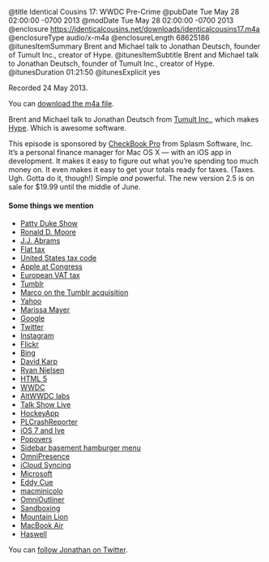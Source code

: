 @title Identical Cousins 17: WWDC Pre-Crime
@pubDate Tue May 28 02:00:00 -0700 2013
@modDate Tue May 28 02:00:00 -0700 2013
@enclosure https://identicalcousins.net/downloads/identicalcousins17.m4a
@enclosureType audio/x-m4a
@enclosureLength 68625186
@itunesItemSummary Brent and Michael talk to Jonathan Deutsch, founder of Tumult Inc., creator of Hype.
@itunesItemSubtitle Brent and Michael talk to Jonathan Deutsch, founder of Tumult Inc., creator of Hype.
@itunesDuration 01:21:50
@itunesExplicit yes

Recorded 24 May 2013.

You can <a href="https://identicalcousins.net/downloads/identicalcousins17.m4a">download the m4a file</a>.

Brent and Michael talk to Jonathan Deutsch from <a href="http://tumult.com/">Tumult Inc.</a>, which makes <a href="http://tumult.com/hype/">Hype</a>. Which is awesome software.

This episode is sponsored by <a href="http://splasm.com/checkbookpro/">CheckBook Pro</a> from Splasm Software, Inc. It’s a personal finance manager for Mac OS X — with an iOS app in development. It makes it easy to figure out what you’re spending too much money on. It even makes it easy to get your totals ready for taxes. (Taxes. Ugh. Gotta do it, though!) Simple *and* powerful. The new version 2.5 is on sale for $19.99 until the middle of June.

#### Some things we mention

<ul>
<li><a href="http://www.imdb.com/title/tt0056778/">Patty Duke Show</a></li>
<li><a href="http://en.wikipedia.org/wiki/Ronald_D._Moore">Ronald D. Moore</a></li>
<li><a href="http://www.imdb.com/name/nm0009190/">J.J. Abrams</a></li>
<li><a href="http://en.wikipedia.org/wiki/Flat_tax">Flat tax</a></li>
<li><a href="http://www.irs.gov/Tax-Professionals/Tax-Code,-Regulations-and-Official-Guidance">United States tax code</a></li>
<li><a href="http://arstechnica.com/apple/2013/05/tim-cook-tells-congress-why-apple-wont-move-100-billion-back-home/">Apple at Congress</a></li>
<li><a href="http://ec.europa.eu/taxation_customs/taxation/vat/how_vat_works/">European VAT tax</a></li>
<li><a href="https://www.tumblr.com/">Tumblr</a></li>
<li><a href="http://www.marco.org/2013/05/20/one-person-product">Marco on the Tumblr acquisition</a></li>
<li><a href="http://www.yahoo.com/">Yahoo</a></li>
<li><a href="https://twitter.com/marissamayer">Marissa Mayer</a></li>
<li><a href="https://www.google.com/">Google</a></li>
<li><a href="https://twitter.com/">Twitter</a></li>
<li><a href="http://instagram.com/">Instagram</a></li>
<li><a href="http://www.flickr.com/">Flickr</a></li>
<li><a href="http://www.bing.com/">Bing</a></li>
<li><a href="https://twitter.com/davidkarp">David Karp</a></li>
<li><a href="https://twitter.com/ryannielsen">Ryan Nielsen</a></li>
<li><a href="http://en.wikipedia.org/wiki/HTML5">HTML 5</a></li>
<li><a href="https://developer.apple.com/wwdc/">WWDC</a></li>
<li><a href="http://altwwdc.com/altlabs/">AltWWDC labs</a></li>
<li><a href="http://thetalkshow.eventbrite.com/">Talk Show Live</a></li>
<li><a href="http://hockeyapp.net/">HockeyApp</a></li>
<li><a href="http://code.google.com/p/plcrashreporter/">PLCrashReporter</a></li>
<li><a href="http://9to5mac.com/2013/04/29/jony-ive-paints-a-fresh-yet-familiar-look-for-ios-7/">iOS 7 and Ive</a></li>
<li><a href="http://developer.apple.com/library/ios/#documentation/uikit/reference/UIPopoverController_class/Reference/Reference.html">Popovers</a></li>
<li><a href="https://twitter.com/markkawano/status/256848377260679168">Sidebar basement hamburger menu</a></li>
<li><a href="http://www.omnigroup.com/omnipresence/">OmniPresence</a></li>
<li><a href="http://www.imore.com/icloud-gets-kicked-core-data-sync-totally-had-it-coming">iCloud Syncing</a></li>
<li><a href="http://www.microsoft.com/">Microsoft</a></li>
<li><a href="https://twitter.com/cue">Eddy Cue</a></li>
<li><a href="http://www.macminicolo.net/">macminicolo</a></li>
<li><a href="http://www.omnigroup.com/products/omnioutliner-ipad/">OmniOutliner</a></li>
<li><a href="http://developer.apple.com/library/mac/#documentation/Security/Conceptual/AppSandboxDesignGuide/AboutAppSandbox/AboutAppSandbox.html">Sandboxing</a></li>
<li><a href="https://www.google.com/search?q=mountain+lion&client=safari&rls=en&tbm=isch&tbo=u&source=univ&sa=X&ei=ABulUdPAHKjEigKvxoGwAQ&ved=0CEcQsAQ&biw=1433&bih=1259">Mountain Lion</a></li>
<li><a href="http://www.apple.com/macbookair/">MacBook Air</a></li>
<li><a href="http://en.wikipedia.org/wiki/Haswell_(microarchitecture)">Haswell</a></li>
</ul>

You can <a href="https://twitter.com/jmfd">follow Jonathan on Twitter</a>.

